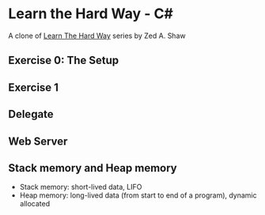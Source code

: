 # Learn the Hard Way - C#
A clone of [Learn The Hard Way](https://learnthehardway.org) series by Zed A. Shaw

## Exercise 0: The Setup

## Exercise 1

## Delegate

## Web Server

## Stack memory and Heap memory
- Stack memory: short-lived data, LIFO
- Heap memory: long-lived data (from start to end of a program), dynamic allocated
